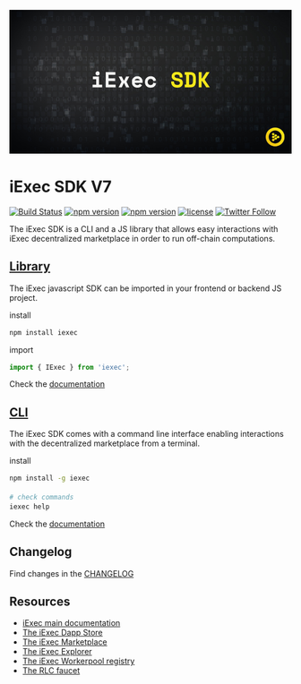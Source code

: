 ![iExec SDK logo](./iexec_sdk_logo.jpg)

# iExec SDK V7

[![Build Status](https://drone.iex.ec/api/badges/iExecBlockchainComputing/iexec-sdk/status.svg)](https://drone.iex.ec/iExecBlockchainComputing/iexec-sdk)
[![npm version](https://badge.fury.io/js/iexec.svg)](https://www.npmjs.com/package/iexec) [![npm version](https://img.shields.io/npm/dm/iexec.svg)](https://www.npmjs.com/package/iexec) [![license](https://img.shields.io/github/license/iExecBlockchainComputing/iexec-sdk.svg)](LICENSE) [![Twitter Follow](https://img.shields.io/twitter/follow/iex_ec.svg?style=social&label=Follow)](https://twitter.com/iex_ec)

The iExec SDK is a CLI and a JS library that allows easy interactions with iExec decentralized marketplace in order to run off-chain computations.

## [Library](./docs/README.md)

The iExec javascript SDK can be imported in your frontend or backend JS project.

install

```sh
npm install iexec
```

import

```js
import { IExec } from 'iexec';
```

Check the [documentation](./docs/README.md)

## [CLI](./CLI.md)

The iExec SDK comes with a command line interface enabling interactions with the decentralized marketplace from a terminal.

install

```sh
npm install -g iexec

# check commands
iexec help
```

Check the [documentation](./CLI.md)

## Changelog

Find changes in the [CHANGELOG](./CHANGELOG.md)

## Resources

- [iExec main documentation](https://docs.iex.ec/for-developers/)
- [The iExec Dapp Store](https://dapps.iex.ec)
- [The iExec Marketplace](https://market.iex.ec)
- [The iExec Explorer](https://explorer.iex.ec)
- [The iExec Workerpool registry](https://pools.iex.ec)
- [The RLC faucet](https://faucet.iex.ec)
